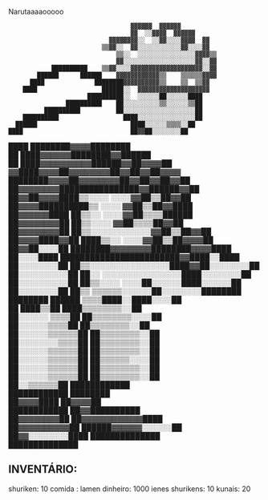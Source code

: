 Narutaaaaooooo                                                                                    
                                                                                    
                                                                                    
                                      ▓▓▓▓▓▓  ▓▓▓▓▓▓                                
                                      ▓▓  ░░▓▓▓▓  ▓▓▓▓▓▓                            
                                ▓▓▓▓▓▓▓▓░░  ░░▓▓░░░░▓▓▓▓  ▓▓                        
                              ▒▒▓▓░░  ▓▓░░░░░░░░░░░░▓▓░░░░▓▓                        
                                  ▒▒░░  ░░░░░░░░░░░░░░░░▓▓▓▓▒▒                      
                                  ▓▓░░░░░░░░░░░░░░░░░░░░▓▓░░▓▓                      
                ██████████    ▒▒▓▓░░░░▓▓▓▓▓▓▓▓▓▓▓▓▓▓▓▓▓▓▓▓░░▓▓                      
            ██████      ██████    ▓▓▓▓▓▓▓▓▓▓▓▓▒▒    ▒▒▒▒▒▒▓▓▓▓                      
          ████              ████████▓▓▓▓▓▓▓▓▓▓▒▒    ▒▒  ▒▒▓▓                        
        ████                  ██████░░  ▓▓▓▓▓▓▓▓▓▓▓▓▓▓▓▓▓▓▓▓                        
                          ██████████░░  ░░░░░░██░░░░░░████                          
                    ██████████    ██░░░░░░░░░░▒▒░░░░░░▒▒██                          
              ██████████          ██░░░░░░░░░░░░░░░░░░░░██                          
        ██████████                  ████░░░░░░░░░░░░░░░░██                          
      ██████                          ████░░░░░░▒▒▒▒░░██                            
    ████                              ██▓▓██░░░░░░░░██                              
  ████                          ████████▓▓▓▓████████                                
  ██                          ████▓▓▓▓▓▓████████▓▓██████                            
  ██                        ████▓▓▓▓▓▓▓▓▓▓██████▓▓██▓▓▓▓██                          
                          ▓▓████▓▓▓▓██▓▓▓▓▓▓▓▓██▓▓██▓▓██▓▓▓▓                        
                        ████████▓▓▓▓██▓▓▓▓▓▓▓▓██▓▓██▓▓██▓▓██                        
                      ██▓▓▓▓▓▓▓▓████████████████▓▓██████▓▓██                        
                      ██▓▓██▓▓▓▓████▒▒░░░░  ░░░░▓▓██▒▒██▓▓██                        
                    ██▓▓▓▓██████████▒▒  ░░░░    ▓▓██▒▒██▓▓████                      
                    ██▓▓▓▓▓▓████  ██▒▒░░    ░░░░▓▓██▒▒▒▒██████                      
                  ██▓▓▓▓▓▓▓▓██    ██▒▒░░░░      ▓▓██▒▒▒▒██▓▓██                      
                  ██▓▓▓▓▓▓▓▓██    ██▒▒░░░░░░░░░░░░▓▓██▒▒██▓▓██                      
                ██▓▓▓▓████▓▓██    ████▒▒░░    ░░░░▓▓██▒▒██▓▓▓▓██                    
                ██▓▓██░░░░██        ████████▓▓▓▓▓▓▓▓████████▓▓▓▓████                
                  ██░░░░████        ████████████████████████▓▓████░░████            
                ██░░░░░░░░██        ██▒▒░░░░░░░░░░░░░░░░████▓▓██░░░░░░░░██          
                ██░░░░░░░░░░██      ██░░    ░░░░░░░░░░░░░░░░████░░░░░░░░██          
                ██░░░░░░░░░░██      ██▒▒░░░░    ░░░░██░░░░░░████░░░░░░██            
                ██░░░░░░░░██      ██▒▒  ▒▒▒▒▒▒░░░░░░██░░░░░░░░████████              
                  ████████        ██████    ▒▒▒▒████░░████░░░░██                    
                                  ██    ████▒▒██  ████▒▒▒▒▒▒▒▒░░██                  
                                ██░░░░░░  ▒▒▒▒██    ██▒▒▒▒▒▒▒▒░░░░██                
                                ██░░░░░░▒▒▒▒██        ██▒▒▒▒▒▒▒▒░░██                
                              ██░░░░░░▒▒▒▒▒▒██        ██▒▒▒▒▒▒▒▒░░██                
                            ██░░░░░░░░▒▒▒▒██            ██▒▒▒▒▒▒▒▒░░██              
                            ██░░░░░░▒▒▒▒▒▒██            ██▒▒▒▒▒▒▒▒░░██              
                          ██░░░░░░▒▒▒▒▒▒██              ██▒▒▒▒▒▒░░░░██              
                        ██░░░░░░▒▒▒▒▒▒██                ██▒▒▒▒▒▒▒▒░░██              
                        ██░░░░░░▒▒▒▒▒▒██                ██▒▒▒▒▒▒▒▒░░██              
                          ██░░▒▒▒▒▒▒██                    ████████████              
                        ████████████                        ████████                
                        ██▓▓▓▓████                          ██▓▓▓▓██                
                      ████████████                        ██▓▓██████████            
                    ██▓▓▓▓▓▓▓▓██                          ██▓▓▓▓▓▓▓▓▓▓▓▓████        
                  ██▓▓▓▓▓▓▓▓▓▓██                          ██████▓▓▓▓▓▓░░░░░░██      
                ██▓▓░░░░░░░░████                                ██████████████      
                ██████████████                                                      
                                                                                    


INVENTÁRIO:
---------------------------------------------------------------------------------------------------

shuriken: 10 
comida : lamen
dinheiro: 1000 ienes
shurikens: 10
kunais: 20






